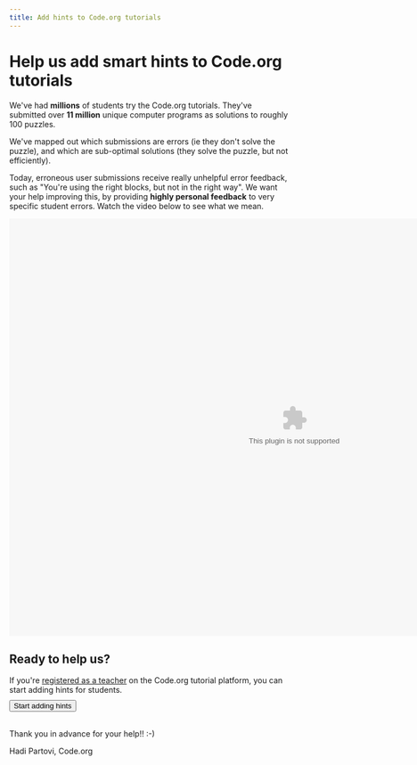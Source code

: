 ```yaml
---
title: Add hints to Code.org tutorials
---
```



# Help us add smart hints to Code.org tutorials

We've had **millions** of students try the Code.org tutorials. They've submitted over **11 million** unique computer programs as solutions to roughly 100 puzzles. 

We've mapped out which submissions are errors (ie they don't solve the puzzle), and which are sub-optimal solutions (they solve the puzzle, but not efficiently).

Today, erroneous user submissions receive really unhelpful error feedback, such as "You're using the right blocks, but not in the right way". We want your help improving this, by providing **highly personal feedback** to very specific student errors. Watch the video below to see what we mean.

<embed src="/files/addhintvideo.swf" width=1023 height=750 />

## Ready to help us?

If you're [registered as a teacher](http://studio.code.org/users/sign_up?user%5Buser_type%5D=teacher) on the Code.org tutorial platform, you can start adding hints for students.  
<a href="http://studio.code.org/add_pop_hint/0" style="text-decoration:none">
  <button style="margin-top:10px">Start adding hints</button>
</a>
<br/>
<br>
  
Thank you in advance for your help!! :-)

Hadi Partovi, Code.org


